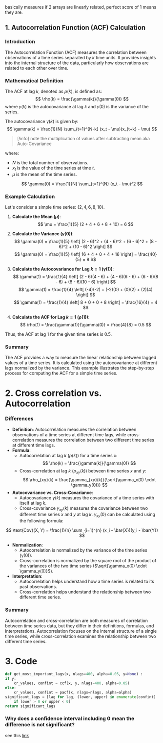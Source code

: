 basically measures if 2 arrays are linearly related, perfect score of 1 means they are.
## 1. Autocorrelation Function (ACF) Calculation

### Introduction
The Autocorrelation Function (ACF) measures the correlation between observations of a time series separated by $k$ time units. It provides insights into the internal structure of the data, particularly how observations are related to each other over time.

### Mathematical Definition
The ACF at lag $k$, denoted as $\rho(k)$, is defined as:
$$
\rho(k) = \frac{\gamma(k)}{\gamma(0)}
$$
where $\gamma(k)$ is the autocovariance at lag $k$ and $\gamma(0)$ is the variance of the series.

The autocovariance $\gamma(k)$ is given by:
$$
\gamma(k) = \frac{1}{N} \sum_{t=1}^{N-k} (x_t - \mu)(x_{t+k} - \mu)
$$
> [!info] note the multiplication of values after subtracting mean aka Auto-Covariance

where:
- $N$ is the total number of observations.
- $x_t$ is the value of the time series at time $t$.
- $\mu$ is the mean of the time series.



$$
\gamma(0) = \frac{1}{N} \sum_{t=1}^{N} (x_t - \mu)^2
$$

### Example Calculation
Let's consider a simple time series: $\{2, 4, 6, 8, 10\}$.

1. **Calculate the Mean ($\mu$)**:
   $$
   \mu = \frac{1}{5} (2 + 4 + 6 + 8 + 10) = 6
   $$

2. **Calculate the Variance ($\gamma(0)$)**:
   $$
   \gamma(0) = \frac{1}{5} \left[ (2 - 6)^2 + (4 - 6)^2 + (6 - 6)^2 + (8 - 6)^2 + (10 - 6)^2 \right]
   $$
   $$
   \gamma(0) = \frac{1}{5} \left[ 16 + 4 + 0 + 4 + 16 \right] = \frac{40}{5} = 8
   $$

3. **Calculate the Autocovariance for Lag $k = 1$ ($\gamma(1)$)**:
   $$
   \gamma(1) = \frac{1}{4} \left[ (2 - 6)(4 - 6) + (4 - 6)(6 - 6) + (6 - 6)(8 - 6) + (8 - 6)(10 - 6) \right]
   $$
   $$
   \gamma(1) = \frac{1}{4} \left[ (-4)(-2) + (-2)(0) + (0)(2) + (2)(4) \right]
   $$
   $$
   \gamma(1) = \frac{1}{4} \left[ 8 + 0 + 0 + 8 \right] = \frac{16}{4} = 4
   $$

4. **Calculate the ACF for Lag $k = 1$ ($\rho(1)$)**:
   $$
   \rho(1) = \frac{\gamma(1)}{\gamma(0)} = \frac{4}{8} = 0.5
   $$

Thus, the ACF at lag 1 for the given time series is 0.5.

### Summary
The ACF provides a way to measure the linear relationship between lagged values of a time series. It is calculated using the autocovariance at different lags normalized by the variance. This example illustrates the step-by-step process for computing the ACF for a simple time series.


# 2. Cross correlation vs. Autocorrelation


### Differences
- **Definition**: Autocorrelation measures the correlation between observations of a time series at different time lags, while cross-correlation measures the correlation between two different time series at different time lags.
- **Formula**:
  - Autocorrelation at lag $k$ ($\rho(k)$) for a time series $x$:
    $$ \rho(k) = \frac{\gamma(k)}{\gamma(0)} $$
  - Cross-correlation at lag $k$ ($\rho_{xy}(k)$) between time series $x$ and $y$:
    $$ \rho_{xy}(k) = \frac{\gamma_{xy}(k)}{\sqrt{\gamma_x(0) \cdot \gamma_y(0)}} $$
- **Autocovariance vs. Cross-Covariance**:
  - Autocovariance $\gamma(k)$ measures the covariance of a time series with itself at lag $k$.
  - Cross-covariance $\gamma_{xy}(k)$ measures the covariance between two different time series $x$ and $y$ at lag $k$.
  $\gamma_{xy}(0)$ can be calculated using the following formula:

$$
\text{Cov}(X, Y) = \frac{1}{n} \sum_{i=1}^{n} (x_i - \bar{X})(y_i - \bar{Y})
$$
- **Normalization**:
  - Autocorrelation is normalized by the variance of the time series ($\gamma(0)$).
  - Cross-correlation is normalized by the square root of the product of the variances of the two time series ($\sqrt{\gamma_x(0) \cdot \gamma_y(0)}$).
- **Interpretation**:
  - Autocorrelation helps understand how a time series is related to its past observations.
  - Cross-correlation helps understand the relationship between two different time series.

### Summary
Autocorrelation and cross-correlation are both measures of correlation between time series data, but they differ in their definitions, formulas, and interpretations. Autocorrelation focuses on the internal structure of a single time series, while cross-correlation examines the relationship between two different time series.



# 3. Code

```python 
def get_most_important_lags(x, nlags=400, alpha=0.05, y=None) :
if y:
	cr_values, confint = ccf(x, y, nlags=400, alpha=0.05)
else:
	cr_values, confint = pacf(x, nlags=nlags, alpha=alpha)
significant_lags = [lag for lag, (lower, upper) in enumerate(confint)
	if lower > 0 or upper < 0]
return significant_lags
```

### Why does a confidence interval including 0 mean the difference is not significant?

see this [link](https://stats.stackexchange.com/questions/120949/why-does-a-confidence-interval-including-0-mean-the-difference-is-not-significan)

